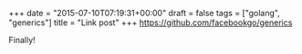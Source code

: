 +++
date = "2015-07-10T07:19:31+00:00"
draft = false
tags = ["golang", "generics"]
title = "Link post"
+++
https://github.com/facebookgo/generics

Finally!
